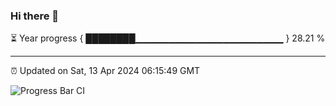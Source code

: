 ### Hi there 👋

⏳ Year progress { ████████▁▁▁▁▁▁▁▁▁▁▁▁▁▁▁▁▁▁▁▁▁▁ } 28.21 %

---

⏰ Updated on Sat, 13 Apr 2024 06:15:49 GMT

![Progress Bar CI](https://github.com/liununu/liununu/workflows/Progress%20Bar%20CI/badge.svg)
